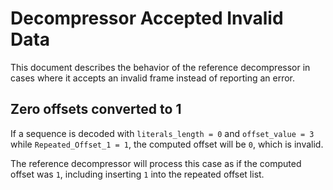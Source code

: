Decompressor Accepted Invalid Data
==================================

This document describes the behavior of the reference decompressor in cases
where it accepts an invalid frame instead of reporting an error.

Zero offsets converted to 1
---------------------------
If a sequence is decoded with `literals_length = 0` and `offset_value = 3`
while `Repeated_Offset_1 = 1`, the computed offset will be `0`, which is
invalid.

The reference decompressor will process this case as if the computed
offset was `1`, including inserting `1` into the repeated offset list.